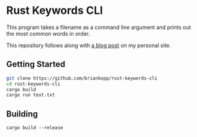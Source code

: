 # Rust Keywords CLI

This program takes a filename as a command line argument
and prints out the most common words in order.

This repository follows along with
[a blog post](https://blog.codekopp.com/rust-basic-keyword-counter/)
on my personal site.

## Getting Started

```bash
git clone https://github.com/briankopp/rust-keywords-cli
cd rust-keywords-cli
cargo build
cargo run text.txt
```

## Building

`cargo build --release`
